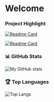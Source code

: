 # Welcome

### Project Highlight

[![Readme Card](https://github-readme-stats.vercel.app/api/pin/?username=lw3266&repo=RAG-with-Redis&theme=merko)](https://github.com/lw3266/project-one)

[![Readme Card](https://github-readme-stats.vercel.app/api/pin/?username=lw3266&repo=good-habits&theme=yeblu)](https://github.com/YOUR_USERNAME/project-two)


### 📊 GitHub Stats
![My GitHub stats](https://github-readme-stats.vercel.app/api?username=lw3266&show_icons=true&theme=dark&count_private=false)

### 🏆 Top Languages
![Top Langs](https://github-readme-stats.vercel.app/api/top-langs/?username=lw3266&layout=compact&theme=dark)
